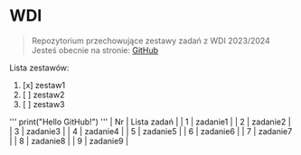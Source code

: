 # WDI
> Repozytorium przechowujące zestawy zadań z WDI 2023/2024
Jesteś obecnie na stronie: [GitHub](https://pages.github.com/)

Lista zestawów:
1. [x] zestaw1
2. [ ] zestaw2
3. [ ] zestaw3 

'''
print("Hello GitHub!")
'''
| Nr | Lista zadań |
| 1 | zadanie1 |
| 2 | zadanie2 |
| 3 | zadanie3 |
| 4 | zadanie4 |
| 5 | zadanie5 |
| 6 | zadanie6 |
| 7 | zadanie7 |
| 8 | zadanie8 |
| 9 | zadanie9 |
